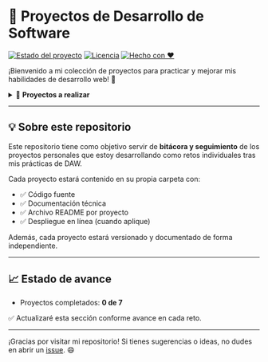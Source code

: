 # 📂 Proyectos de Desarrollo de Software

[![Estado del proyecto](https://img.shields.io/badge/Estado-Activo-brightgreen)](https://github.com/TU_USUARIO/TU_REPO)
[![Licencia](https://img.shields.io/badge/Licencia-MIT-blue)](LICENSE)
[![Hecho con ❤️](https://img.shields.io/badge/Made%20with-%E2%9D%A4-red)](#)

¡Bienvenido a mi colección de proyectos para practicar y mejorar mis habilidades de desarrollo web! 🚀

<details>
  <summary>📌 <strong>Proyectos a realizar</strong></summary>

1. ✅ [ToDo List con autenticación](./ToDo-List)
2. 📝 **Blog personal** con comentarios
3. 📊 **Dashboard financiero** con gráficas
4. 🔐 **API RESTful** con JWT
5. 🗂️ **Clon sencillo de Trello**
6. 🛒 **Marketplace** con integración de pagos
7. 💬 **Sistema de chat** en tiempo real

</details>

---

## 💡 Sobre este repositorio

Este repositorio tiene como objetivo servir de **bitácora y seguimiento** de los proyectos personales que estoy desarrollando como retos individuales tras mis prácticas de DAW.

Cada proyecto estará contenido en su propia carpeta con:

- ✅ Código fuente
- ✅ Documentación técnica
- ✅ Archivo README por proyecto
- ✅ Despliegue en línea (cuando aplique)

Además, cada proyecto estará versionado y documentado de forma independiente.

---

## 📈 Estado de avance

- Proyectos completados: **0 de 7**

✅ Actualizaré esta sección conforme avance en cada reto.

---

¡Gracias por visitar mi repositorio! Si tienes sugerencias o ideas, no dudes en abrir un [issue](https://github.com/Alextc35/proeyctos-desarrollo-software/issues). 😄
